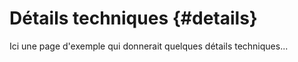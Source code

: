 # Détails techniques {#details}



<!--
``{r setup, include=FALSE, cache=FALSE}
knitr::read_chunk('setup.R')

SciViews::R
``

``{r bookdown-setup, include=FALSE}
``

``{r bookdown-include, echo=FALSE, results='asis'}
``
-->

Ici une page d'exemple qui donnerait quelques détails techniques...
